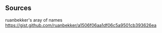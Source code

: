 ## Sources

ruanbekker's aray of names https://gist.github.com/ruanbekker/a1506f06aa1df06c5a9501cb393626ea